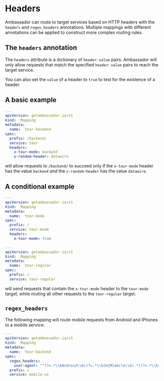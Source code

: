 # Headers

Ambassador can route to target services based on HTTP headers with the `headers` and `regex_headers` annotations. Multiple mappings with different annotations can be applied to construct more complex routing rules.

## The `headers` annotation

The `headers` attribute is a dictionary of `header`: `value` pairs. Ambassador will only allow requests that match the specified `header`: `value` pairs to reach the target service.

You can also set the `value` of a header to `true` to test for the existence of a header.

## A basic example

```yaml
---
apiVersion: getambassador.io/v1
kind:  Mapping
metadata:
  name:  tour-backend
spec:
  prefix: /backend/
  service: tour
  headers:
    x-tour-mode: backend
    x-random-header: datawire

```

will allow requests to `/backend/` to succeed only if the `x-tour-mode` header has the value `backend` _and_ the `x-random-header` has the value `datawire`.

## A conditional example

```yaml
---
apiVersion: getambassador.io/v1
kind:  Mapping
metadata:
  name:  tour-mode
spec:
  prefix: /
  service: tour-mode
  headers:
    x-tour-mode: true

---
apiVersion: getambassador.io/v1
kind:  Mapping
metadata:
  name:  tour-regular
spec:
  prefix: /
  service: tour-regular
```

will send requests that contain the `x-tour-mode` header to the `tour-mode` target, while routing all other requests to the `tour-regular` target.

## `regex_headers`

The following mapping will route mobile requests from Android and iPhones to a mobile service:

```yaml
---
apiVersion: getambassador.io/v1
kind:  Mapping
metadata:
  name:  tour-backend
spec:
  regex_headers:
    user-agent: "^(?=.*\\bAndroid\\b)(?=.*\\b(m|M)obile\\b).*|(?=.*\\biPhone\\b)(?=.*\\b(m|M)obile\\b).*$"
  prefix: /
  service: mobile-ui
```
